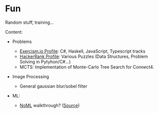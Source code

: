 # Fun
Random stuff, training...  
  
Content:  
* Problems  
    - [Exercism.io Profile](https://exercism.io/profiles/mlouward): C#, Haskell, JavaScript, Typescript tracks
    - [HackerRank Profile](https://www.hackerrank.com/mlouward): Various Puzzles (Data Structures, Problem Solving in Pytyhon/C#...) 
    - MCTS: Implementation of Monte-Carlo Tree Search for Connect4.

* Image Processing
    - General gaussian blur/sobel filter

* ML:
    - [NoML](https://weifoo.gitbooks.io/noml/content/) walkthrough? ([Source](https://github.com/WeiFoo/NoML))
